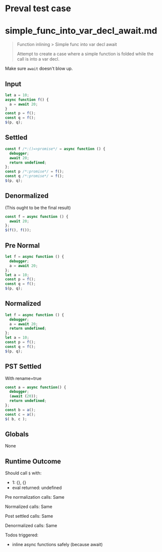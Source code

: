 # Preval test case

# simple_func_into_var_decl_await.md

> Function inlining > Simple func into var decl await
>
> Attempt to create a case where a simple function is folded while the call is into a var decl.

Make sure `await` doesn't blow up.

## Input

`````js filename=intro
let a = 10;
async function f() {
  a = await 20;
}
const p = f();
const q = f();
$(p, q);
`````

## Settled


`````js filename=intro
const f /*:()=>promise*/ = async function () {
  debugger;
  await 20;
  return undefined;
};
const p /*:promise*/ = f();
const q /*:promise*/ = f();
$(p, q);
`````

## Denormalized
(This ought to be the final result)

`````js filename=intro
const f = async function () {
  await 20;
};
$(f(), f());
`````

## Pre Normal


`````js filename=intro
let f = async function () {
  debugger;
  a = await 20;
};
let a = 10;
const p = f();
const q = f();
$(p, q);
`````

## Normalized


`````js filename=intro
let f = async function () {
  debugger;
  a = await 20;
  return undefined;
};
let a = 10;
const p = f();
const q = f();
$(p, q);
`````

## PST Settled
With rename=true

`````js filename=intro
const a = async function() {
  debugger;
  (await (20));
  return undefined;
};
const b = a();
const c = a();
$( b, c );
`````

## Globals

None

## Runtime Outcome

Should call `$` with:
 - 1: {}, {}
 - eval returned: undefined

Pre normalization calls: Same

Normalized calls: Same

Post settled calls: Same

Denormalized calls: Same

Todos triggered:
- inline async functions safely (because await)
